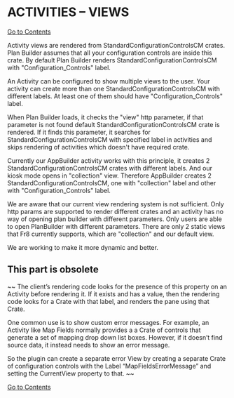 # ACTIVITIES – VIEWS
[Go to Contents](https://github.com/Fr8org/Fr8Core/blob/master/Docs/Home.md)

Activity views are rendered from StandardConfigurationControlsCM crates. Plan Builder assumes that all your configuration controls are inside this crate. By default Plan Builder renders StandardConfigurationControlsCM with "Configuration_Controls" label.

An Activity can be configured to show multiple views to the user. Your activity can create more than one StandardConfigurationControlsCM with different labels. At least one of them should have "Configuration_Controls" label.

When Plan Builder loads, it checks the "view" http parameter, if that parameter is not found default StandardConfigurationControlsCM crate is rendered. If it finds this parameter, it searches for StandardConfigurationControlsCM with specified label in activities and skips rendering of activities which doesn't have required crate.

Currently our AppBuilder activity works with this principle, it creates 2 StandardConfigurationControlsCM crates with different labels. And our kiosk mode opens in "collection" view. Therefore AppBuilder creates 2 StandardConfigurationControlsCM, one with "collection" label and other with "Configuration_Controls" label.

We are aware that our current view rendering system is not sufficient. Only http params are supported to render different crates and an activity has no way of opening plan builder with different parameters. Only users are able to open PlanBuilder with different parameters. There are only 2 static views that Fr8 currently supports, which are "collection" and our default view.

We are working to make it more dynamic and better.

## This part is obsolete

~~ The client’s rendering code looks for the presence of this property on an Activity before rendering it. If it exists and has a value, then the rendering code looks for a Crate with that label, and renders the pane using that Crate.

One common use is to show custom error messages. For example, an Activity like Map Fields normally provides a a Crate of controls that generate a set of mapping drop down list boxes. However, if it doesn’t find source data, it instead needs to show an error message.

So the plugin can create a separate error View by creating a separate Crate of configuration controls with the Label “MapFieldsErrorMessage” and setting the CurrentView property to that. ~~

[Go to Contents](https://github.com/Fr8org/Fr8Core/blob/master/Docs/Home.md)
